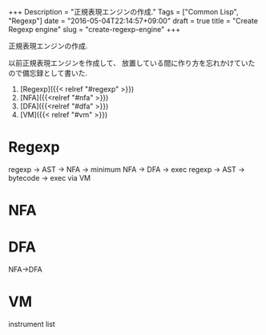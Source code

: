 +++
Description = "正規表現エンジンの作成."
Tags = ["Common Lisp", "Regexp"]
date = "2016-05-04T22:14:57+09:00"
draft = true
title = "Create Regexp engine"
slug = "create-regexp-engine"
+++

正規表現エンジンの作成.

<!--more-->

以前正規表現エンジンを作成して、
放置している間に作り方を忘れかけていたので備忘録として書いた.


1. [Regexp]({{< relref "#regexp" >}})
2. [NFA]({{<relref "#nfa" >}})
3. [DFA]({{<relref "#dfa" >}})
4. [VM]({{< relref "#vm" >}})


# Regexp

regexp -> AST -> NFA -> minimum NFA -> DFA -> exec
regexp -> AST -> bytecode -> exec via VM


# NFA


# DFA

NFA->DFA


# VM

instrument list

